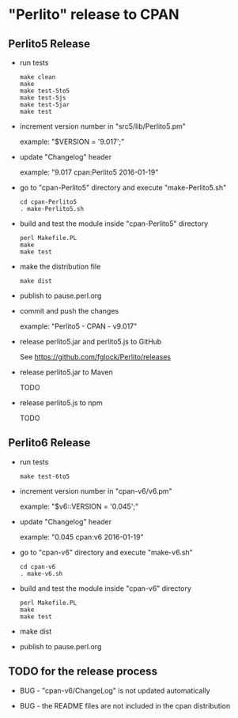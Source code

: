 "Perlito" release to CPAN
=========================

Perlito5 Release
----------------

* run tests

    ```
    make clean
    make
    make test-5to5
    make test-5js
    make test-5jar
    make test
    ```

* increment version number in "src5/lib/Perlito5.pm"

    example: "$VERSION = '9.017';"

* update "Changelog" header

    example: "9.017 cpan:Perlito5  2016-01-19"

* go to "cpan-Perlito5" directory and execute "make-Perlito5.sh"

    ```
    cd cpan-Perlito5
    . make-Perlito5.sh
    ```

* build and test the module inside "cpan-Perlito5" directory

    ```
    perl Makefile.PL
    make
    make test
    ```

* make the distribution file

    ```
    make dist
    ```

* publish to pause.perl.org

* commit and push the changes

    example: "Perlito5 - CPAN - v9.017"

* release perlito5.jar and perlito5.js to GitHub

  See https://github.com/fglock/Perlito/releases

* release perlito5.jar to Maven

  TODO

* release perlito5.js to npm

  TODO


Perlito6 Release
----------------

* run tests

    ```
    make test-6to5
    ```

* increment version number in "cpan-v6/v6.pm"

    example: "$v6::VERSION = '0.045';"

* update "Changelog" header

    example: "0.045 cpan:v6  2016-01-19"

* go to "cpan-v6" directory and execute "make-v6.sh"

    ```
    cd cpan-v6
    . make-v6.sh
    ```

* build and test the module inside "cpan-v6" directory

    ```
    perl Makefile.PL
    make
    make test
    ```

* make dist

* publish to pause.perl.org

TODO for the release process
----------------------------

* BUG - "cpan-v6/ChangeLog" is not updated automatically

* BUG - the README files are not included in the cpan distribution

